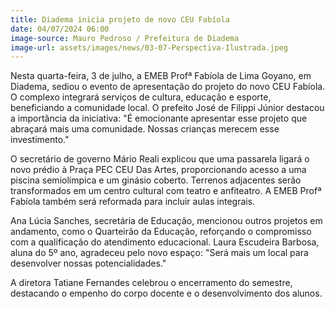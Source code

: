 ```yaml
---
title: Diadema inicia projeto de novo CEU Fabíola
date: 04/07/2024 06:00
image-source: Mauro Pedroso / Prefeitura de Diadema
image-url: assets/images/news/03-07-Perspectiva-Ilustrada.jpeg
---
```


Nesta quarta-feira, 3 de julho, a EMEB Profª Fabíola de Lima Goyano, em Diadema, sediou o evento de apresentação do projeto do novo CEU Fabíola. O complexo integrará serviços de cultura, educação e esporte, beneficiando a comunidade local. O prefeito José de Filippi Júnior destacou a importância da iniciativa: "É emocionante apresentar esse projeto que abraçará mais uma comunidade. Nossas crianças merecem esse investimento."

O secretário de governo Mário Reali explicou que uma passarela ligará o novo prédio à Praça PEC CEU Das Artes, proporcionando acesso a uma piscina semiolímpica e um ginásio coberto. Terrenos adjacentes serão transformados em um centro cultural com teatro e anfiteatro. A EMEB Profª Fabíola também será reformada para incluir aulas integrais.

Ana Lúcia Sanches, secretária de Educação, mencionou outros projetos em andamento, como o Quarteirão da Educação, reforçando o compromisso com a qualificação do atendimento educacional. Laura Escudeira Barbosa, aluna do 5º ano, agradeceu pelo novo espaço: "Será mais um local para desenvolver nossas potencialidades."

A diretora Tatiane Fernandes celebrou o encerramento do semestre, destacando o empenho do corpo docente e o desenvolvimento dos alunos.